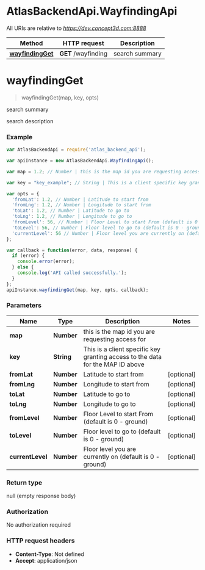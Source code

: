 # AtlasBackendApi.WayfindingApi

All URIs are relative to *https://dev.concept3d.com:8888*

Method | HTTP request | Description
------------- | ------------- | -------------
[**wayfindingGet**](WayfindingApi.md#wayfindingGet) | **GET** /wayfinding | search summary


<a name="wayfindingGet"></a>
# **wayfindingGet**
> wayfindingGet(map, key, opts)

search summary

search description

### Example
```javascript
var AtlasBackendApi = require('atlas_backend_api');

var apiInstance = new AtlasBackendApi.WayfindingApi();

var map = 1.2; // Number | this is the map id you are requesting access for

var key = "key_example"; // String | This is a client specific key granting access to the data for the MAP ID above

var opts = { 
  'fromLat': 1.2, // Number | Latitude to start from
  'fromLng': 1.2, // Number | Longitude to start from
  'toLat': 1.2, // Number | Latitude to go to
  'toLng': 1.2, // Number | Longitude to go to
  'fromLevel': 56, // Number | Floor Level to start From (default is 0 - ground)
  'toLevel': 56, // Number | Floor level to go to (default is 0 - ground)
  'currentLevel': 56 // Number | Floor level you are currently on (default is 0 - ground)
};

var callback = function(error, data, response) {
  if (error) {
    console.error(error);
  } else {
    console.log('API called successfully.');
  }
};
apiInstance.wayfindingGet(map, key, opts, callback);
```

### Parameters

Name | Type | Description  | Notes
------------- | ------------- | ------------- | -------------
 **map** | **Number**| this is the map id you are requesting access for | 
 **key** | **String**| This is a client specific key granting access to the data for the MAP ID above | 
 **fromLat** | **Number**| Latitude to start from | [optional] 
 **fromLng** | **Number**| Longitude to start from | [optional] 
 **toLat** | **Number**| Latitude to go to | [optional] 
 **toLng** | **Number**| Longitude to go to | [optional] 
 **fromLevel** | **Number**| Floor Level to start From (default is 0 - ground) | [optional] 
 **toLevel** | **Number**| Floor level to go to (default is 0 - ground) | [optional] 
 **currentLevel** | **Number**| Floor level you are currently on (default is 0 - ground) | [optional] 

### Return type

null (empty response body)

### Authorization

No authorization required

### HTTP request headers

 - **Content-Type**: Not defined
 - **Accept**: application/json


